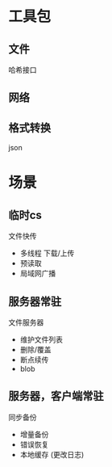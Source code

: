 # 工具包

## 文件

哈希接口

## 网络

## 格式转换

json

# 场景

## 临时cs
文件快传

+ 多线程 下载/上传
+ 预读取
+ 局域网广播

## 服务器常驻
文件服务器

+ 维护文件列表
+ 删除/覆盖
+ 断点续传
+ blob

## 服务器，客户端常驻
同步备份

+ 增量备份
+ 错误恢复
+ 本地缓存 (更改日志)